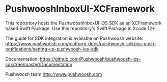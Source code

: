# PushwooshInboxUI-XCFramework

This repository hosts the PushwooshInboxUI iOS SDK as an XCFramework based Swift Package. Use this repository's Swift Package in Xcode 12+

The guide for SDK integration is available on Pushwoosh website:
https://www.pushwoosh.com/platform-docs/pushwoosh-sdk/ios-push-notifications/setting-up-pushwoosh-ios-sdk

Documentation: https://github.com/Pushwoosh/pushwoosh-ios-sdk/tree/master/Documentation

Pushwoosh team http://www.pushwoosh.com
